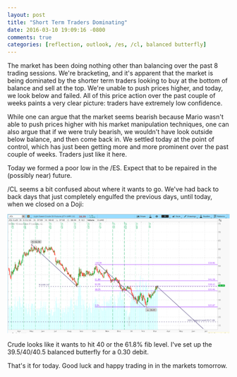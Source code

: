 ```yaml
---
layout: post
title: "Short Term Traders Dominating"
date: 2016-03-10 19:09:16 -0800
comments: true
categories: [reflection, outlook, /es, /cl, balanced butterfly]
---
```


The market has been doing nothing other than balancing over the past 8 trading sessions. We're bracketing, and it's apparent that the market is being dominated by the shorter term traders looking to buy at the bottom of balance and sell at the top. We're unable to push prices higher, and today, we look below and failed. All of this price action over the past couple of weeks paints a very clear picture: traders have extremely low confidence.

While one can argue that the market seems bearish because Mario wasn't able to push prices higher with his market manipulation techniques, one can also argue that if we were truly bearish, we wouldn't have look outside below balance, and then come back in. We settled today at the point of control, which has just been getting more and more prominent over the past couple of weeks. Traders just like it here.

Today we formed a poor low in the /ES. Expect that to be repaired in the (possibly near) future.

/CL seems a bit confused about where it wants to go. We've had back to back days that just completely engulfed the previous days, until today, when we closed on a Doji:

[![/CL - 2016-03-10 Daily Time Frame - Doji, Fibonacci](/images/blog/03102016/cl_f.png)](/images/blog/03102016/cl_f.png)

Crude looks like it wants to hit 40 or the 61.8% fib level. I've set up the 39.5/40/40.5 balanced butterfly for a 0.30 debit.

That's it for today. Good luck and happy trading in in the markets tomorrow.
